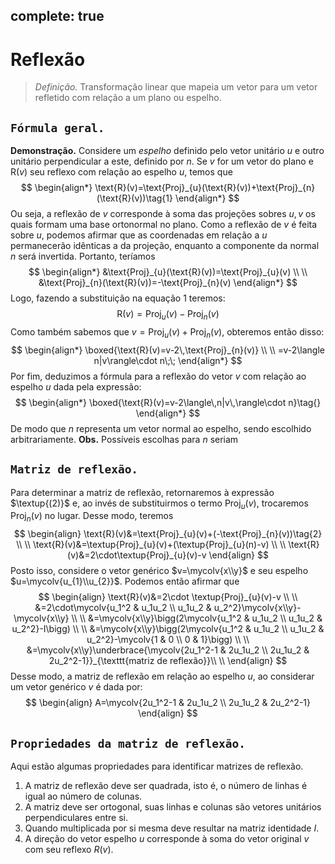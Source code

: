 complete: true
---
 $\newcommand\mycolv[1]{\begin{bmatrix}#1\end{bmatrix}}$
# Reflexão

> $\textit{Definição.}$ Transformação linear que mapeia um vetor para um vetor refletido com relação a um plano ou espelho.

## $\texttt{Fórmula geral.}$

$\mathbf{Demonstração.}$ Considere um $\textit{espelho}$ definido pelo vetor unitário $u$ e outro unitário perpendicular a este, definido por $n$. Se $v$ for um vetor do plano e $\text{R}(v)$ seu reflexo com relação ao espelho $u$, temos que 
$$
\begin{align*}
\text{R}(v)=\text{Proj}_{u}(\text{R}(v))+\text{Proj}_{n}(\text{R}(v))\tag{1}
\end{align*}
$$
Ou seja, a reflexão de $v$ corresponde à soma das projeções sobres $u,v$ os quais formam uma base ortonormal no plano. Como a reflexão de $v$ é feita sobre $u$, podemos afirmar que as coordenadas em relação a $u$ permanecerão idênticas a da projeção, enquanto a componente da normal $n$ será invertida. Portanto, teríamos
$$
\begin{align*}
&\text{Proj}_{u}(\text{R}(v))=\text{Proj}_{u}(v) \\ \\
&\text{Proj}_{n}(\text{R}(v))=-\text{Proj}_{n}(v)
\end{align*}
$$
Logo, fazendo a substituição na equação $1$ teremos:
$$
\text{R}(v)=\text{Proj}_{u}(v)-\text{Proj}_{n}(v)\tag{2}
$$
Como também sabemos que $v=\text{Proj}_{u}(v)+\text{Proj}_{n}(v)$, obteremos então disso:
$$
\begin{align*}
\boxed{\text{R}(v)=v-2\,\text{Proj}_{n}(v)} \\ \\
=v-2\langle n|v\rangle\cdot n\;\;
\end{align*}
$$
Por fim, deduzimos a fórmula para a reflexão do vetor $v$ com relação ao espelho $u$ dada pela expressão:
$$
\begin{align*}
\boxed{\text{R}(v)=v-2\langle\,n|v\,\rangle\cdot n}\tag{}
\end{align*}
$$
De modo que $n$ representa um vetor normal ao espelho, sendo escolhido arbitrariamente.
$\mathbf{Obs.}$ Possíveis escolhas para $n$ seriam

## $\texttt{Matriz de reflexão.}$

Para determinar a matriz de reflexão, retornaremos à expressão $\textup{(2)}$ e, ao invés de substituirmos o termo $\text{Proj}_{u}(v)$, trocaremos $\text{Proj}_{n}(v)$ no lugar. Desse modo, teremos
$$
\begin{align}
\text{R}(v)&=\text{Proj}_{u}(v)+(-\text{Proj}_{n}(v))\tag{2} \\ \\
\text{R}(v)&=\textup{Proj}_{u}(v)+(\textup{Proj}_{u}(n)-v) \\ \\
\text{R}(v)&=2\cdot\textup{Proj}_{u}(v)-v
\end{align}
$$
Posto isso, considere o vetor genérico $v=\mycolv{x\\y}$ e seu espelho $u=\mycolv{u_{1}\\u_{2}}$. Podemos então afirmar que
$$
\begin{align}
\text{R}(v)&=2\cdot \textup{Proj}_{u}(v)-v \\ \\
&=2\cdot\mycolv{u_1^2 & u_1u_2 \\ u_1u_2 & u_2^2}\mycolv{x\\y}-\mycolv{x\\y} \\ \\
&=\mycolv{x\\y}\bigg(2\mycolv{u_1^2 & u_1u_2 \\ u_1u_2 & u_2^2}-I\bigg) \\ \\
&=\mycolv{x\\y}\bigg(2\mycolv{u_1^2 & u_1u_2 \\ u_1u_2 & u_2^2}-\mycolv{1 & 0 \\ 0 & 1}\bigg) \\ \\
&=\mycolv{x\\y}\underbrace{\mycolv{2u_1^2-1 & 2u_1u_2 \\ 2u_1u_2 & 2u_2^2-1}}_{\texttt{matriz de reflexão}}\\ \\
\end{align}
$$
Desse modo, a matriz de reflexão em relação ao espelho $u$, ao considerar um vetor genérico $v$ é dada por:
$$
\begin{align}
A=\mycolv{2u_1^2-1 & 2u_1u_2 \\ 2u_1u_2 & 2u_2^2-1}
\end{align}
$$
## $\texttt{Propriedades da matriz de reflexão.}$

Aqui estão algumas propriedades para identificar matrizes de reflexão.

1. A matriz de reflexão deve ser quadrada, isto é, o número de linhas é igual ao número de colunas.
2. A matriz deve ser ortogonal, suas linhas e colunas são vetores unitários perpendiculares entre si.
3. Quando multiplicada por si mesma deve resultar na matriz identidade $I$.
4. A direção do vetor espelho $u$ corresponde à soma do vetor original $v$ com seu reflexo $R(v)$.